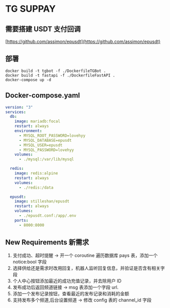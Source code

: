 # TG SUPPAY

## 需要搭建 USDT 支付回调

[https://github.com/assimon/epusdt](https://github.com/assimon/epusdt)

## 部署

```shell
docker build -t tgbot -f ./DockerfileTGBot .
docker build -t fastapi -f ./DockerfileFastAPI .
docker-compose up -d
```

## Docker-compose.yaml

```yaml
version: "3"
services:
  db:
    image: mariadb:focal
    restart: always
    environment:
      - MYSQL_ROOT_PASSWORD=lovehyy
      - MYSQL_DATABASE=epusdt
      - MYSQL_USER=epusdt
      - MYSQL_PASSWORD=lovehyy
    volumes:
      - ./mysql:/var/lib/mysql

  redis:
    image: redis:alpine
    restart: always
    volumes:
      - ./redis:/data

  epusdt:
    image: stilleshan/epusdt
    restart: always
    volumes:
      - ./epusdt.conf:/app/.env
    ports:
      - 8000:8000
```

## New Requirements 新需求

1. 支付成功、超时提醒 -> 开一个 coroutine 遍历数据库 pays 表，添加一个 notice:bool 字段
2. 选择供给还是需求时改用回复，机器人监听回复信息，并验证是否含有相关字段
3. 个人中心按钮添加最近的成功充值记录，并去除用户 ID
4. 发布成功后返回频道链接 -> msg 表添加一个字段 url.
5. 添加一个发布记录按钮，查看最近的发布记录和消耗的金额
6. 支持发布多个频道,后台设置频道 -> 修改 config 表的 channel_id 字段
